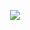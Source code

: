 <p align="center">
  <a href="https://skillicons.dev">
    <img src="https://skillicons.dev/icons?i=go,rust,ocaml,linux,vim" />
  </a>
</p>

